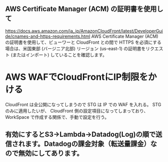 ## AWS Certificate Manager (ACM) の証明書を使用して

https://docs.aws.amazon.com/ja_jp/AmazonCloudFront/latest/DeveloperGuide/cnames-and-https-requirements.html
[
](https://www.blog.danishi.net/2021/02/19/post-4573/)
AWS Certificate Manager (ACM) の証明書を使用して、ビューワーと CloudFront との間で HTTPS を必須にする場合は、米国東部 (バージニア北部) リージョン (us-east-1) の証明書をリクエスト (またはインポート) していることを確認します。

# AWS WAFでCloudFrontにIP制限をかける
[
](https://www.blog.danishi.net/2021/02/19/post-4573/)

CloudFront は全公開になってしまうので STG は IP での WAF を入れる。 STG のみに適用したいが、
CloudFront 側の設定項目になってしまっており、 WorkSpace で作成する関係で、手動で設定を行う。



## 有効にするとS3→Lambda→Datadog(Log)の順で送信されます。Datadogの課金対象（転送量課金）なので無効にしてあります。
